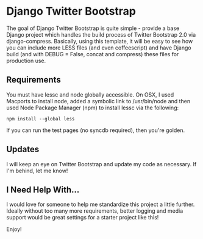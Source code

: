 Django Twitter Bootstrap
=========================
The goal of Django Twitter Bootstrap is quite simple - provide a base Django project which handles the build process of Twitter Bootstrap 2.0 via django-compress.  Basically, using this template, it will be easy to see how you can include more LESS files (and even coffeescript) and have Django build (and with DEBUG = False, concat and compress) these files for production use.

Requirements
------------
You must have lessc and node globally accessible. On OSX, I used Macports to install node, added a symbolic link to /usr/bin/node and then used Node Package Manager (npm) to install lessc via the following:
    
    npm install --global less

If you can run the test pages (no syncdb required), then you're golden.

Updates
-------
I will keep an eye on Twitter Bootstrap and update my code as necessary. If I'm behind, let me know!

I Need Help With...
--------------------
I would love for someone to help me standardize this project a little further. Ideally without too many more requirements, better logging and media support would be great settings for a starter project like this!

Enjoy!